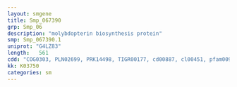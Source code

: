 ```yaml
---
layout: smgene
title: Smp_067390
grp: Smp_06
description: "molybdopterin biosynthesis protein"
smp: Smp_067390.1
uniprot: "G4LZ83"
length:   561
cdd: "COG0303, PLN02699, PRK14498, TIGR00177, cd00887, cl00451, pfam00994, smart00852"
kk: K03750
categories: sm
---
```

